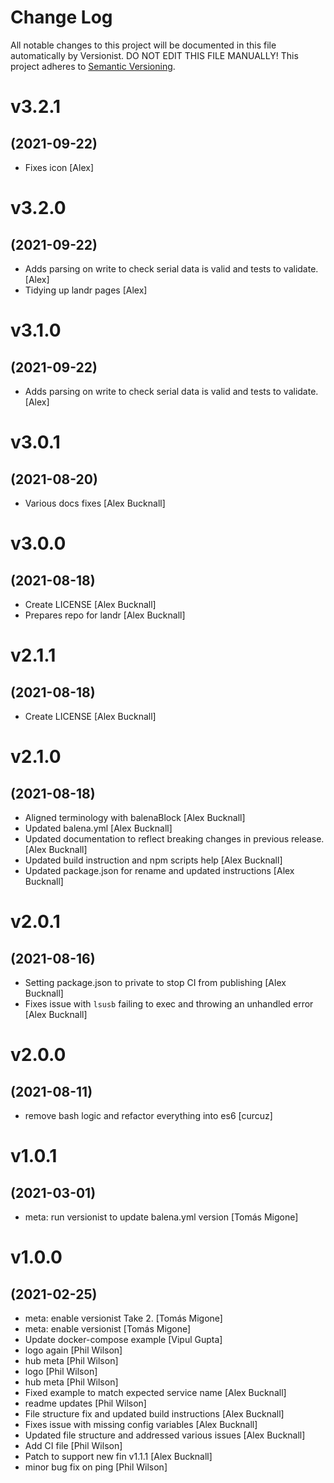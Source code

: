 # Change Log

All notable changes to this project will be documented in this file
automatically by Versionist. DO NOT EDIT THIS FILE MANUALLY!
This project adheres to [Semantic Versioning](http://semver.org/).

# v3.2.1
## (2021-09-22)

* Fixes icon [Alex]

# v3.2.0
## (2021-09-22)

* Adds parsing on write to check serial data is valid and tests to validate. [Alex]
* Tidying up landr pages [Alex]

# v3.1.0
## (2021-09-22)

* Adds parsing on write to check serial data is valid and tests to validate. [Alex]

# v3.0.1
## (2021-08-20)

* Various docs fixes [Alex Bucknall]

# v3.0.0
## (2021-08-18)

* Create LICENSE [Alex Bucknall]
* Prepares repo for landr [Alex Bucknall]

# v2.1.1
## (2021-08-18)

* Create LICENSE [Alex Bucknall]

# v2.1.0
## (2021-08-18)

* Aligned terminology with balenaBlock [Alex Bucknall]
* Updated balena.yml [Alex Bucknall]
* Updated documentation to reflect breaking changes in previous release. [Alex Bucknall]
* Updated build instruction and npm scripts help [Alex Bucknall]
* Updated package.json for rename and updated instructions [Alex Bucknall]

# v2.0.1
## (2021-08-16)

* Setting package.json to private to stop CI from publishing [Alex Bucknall]
* Fixes issue with `lsusb` failing to exec and throwing an unhandled error [Alex Bucknall]

# v2.0.0
## (2021-08-11)

* remove bash logic and refactor everything into es6 [curcuz]

# v1.0.1
## (2021-03-01)

* meta: run versionist to update balena.yml version [Tomás Migone]

# v1.0.0
## (2021-02-25)

* meta: enable versionist Take 2. [Tomás Migone]
* meta: enable versionist [Tomás Migone]
* Update docker-compose example [Vipul Gupta]
* logo again [Phil Wilson]
* hub meta [Phil Wilson]
* logo [Phil Wilson]
* hub meta [Phil Wilson]
* Fixed example to match expected service name [Alex Bucknall]
* readme updates [Phil Wilson]
* File structure fix and updated build instructions [Alex Bucknall]
* Fixes issue with missing config variables [Alex Bucknall]
* Updated file structure and addressed various issues [Alex Bucknall]
* Add CI file [Phil Wilson]
* Patch to support new fin v1.1.1 [Alex Bucknall]
* minor bug fix on ping [Phil Wilson]

